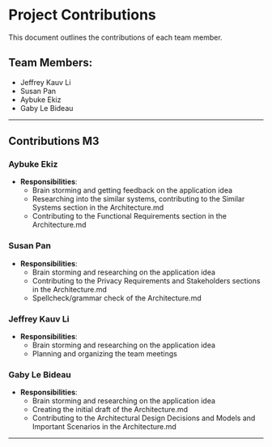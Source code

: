 # Project Contributions

This document outlines the contributions of each team member.

## Team Members:

- Jeffrey Kauv Li
- Susan Pan
- Aybuke Ekiz
- Gaby Le Bideau

---

## Contributions M3
### Aybuke Ekiz

- **Responsibilities**:
  - Brain storming and getting feedback on the application idea
  - Researching into the similar systems, contributing to the Similar Systems section in the Architecture.md
  - Contributing to the Functional Requirements section in the Architecture.md
 
### Susan Pan

- **Responsibilities**:
  - Brain storming and researching on the application idea
  - Contributing to the Privacy Requirements and Stakeholders sections in the Architecture.md
  - Spellcheck/grammar check of the Architecture.md

### Jeffrey Kauv Li

- **Responsibilities**:
  - Brain storming and researching on the application idea
  - Planning and organizing the team meetings

### Gaby Le Bideau

- **Responsibilities**:
  - Brain storming and researching on the application idea
  - Creating the initial draft of the Architecture.md
  - Contributing to the Architectural Design Decisions and Models and Important Scenarios in the Architecture.md
  
---
